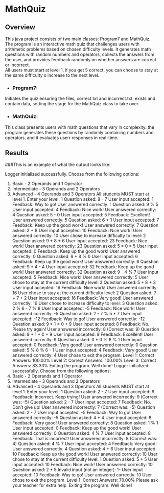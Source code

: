 # MathQuiz

## Overview
This java project consists of two main classes: Program7 and MathQuiz.  The program is an interactive math quiz that challenges users with arithmetic problems based on chosen difficulty levels. It generates math questions with random numbers and operators, collects the answers from the user, and provides feedback randomly on whether answers are correct or incorrect.  
All users must start at level 1, if you get 5 correct, you can choose to stay at the same difficulty o increase to the next level.

- ### Program7:
Initiates the quiz ensuring the files, correct.txt and incorrect.txt, exists and contain data, setting the stage for the MathQuiz class to take over.

- ### MathQuiz:
This class presents users with math questions that vary in complexity.  the program generates these questions by randomly combining numbers and operators, and it evaluates userr responses in real-time.

## Results
###This is an example of what the output looks like:

Logger initialized successfully.
Choose from the following options: 
1. Basic - 2 Operands and 1 Operator
2. Intermediate - 3 Operands and 2 Operators
3. Advanced - 4 Operands and 3 Operators
All students MUST start at level 1. Enter your level: 
1
Question asked: 8 - 7
User input accepted: 1
Feedback: Way to go!
User answered correctly: 1
Question asked: 9 % 5
User input accepted: 4
Feedback: Nice work!
User answered correctly: 4
Question asked: 5 - 0
User input accepted: 5
Feedback: Excellent!
User answered correctly: 5
Question asked: 6 + 1
User input accepted: 7
Feedback: Keep up the good work!
User answered correctly: 7
Question asked: 2 + 8
User input accepted: 10
Feedback: Nice work!
User answered correctly: 10
User chose to increase difficulty to level: 2
Question asked: 9 + 8 + 6
User input accepted: 23
Feedback: Nice work!
User answered correctly: 23
Question asked: 5 * 0 * 5
User input accepted: 0
Feedback: Keep up the good work!
User answered correctly: 0
Question asked: 6 + 8 % 0
User input accepted: 6
Feedback: Keep up the good work!
User answered correctly: 6
Question asked: 9 * 4 - 4
User input accepted: 32
Feedback: Keep up the good work!
User answered correctly: 32
Question asked: 9 - 4 % 7
User input accepted: 5
Feedback: Nice work!
User answered correctly: 5
User chose to stay at the current difficulty level: 2
Question asked: 5 + 8 + 3
User input accepted: 16
Feedback: Nice work!
User answered correctly: 16
User chose to stay at the current difficulty level: 2
Question asked: 7 + 7 + 2
User input accepted: 16
Feedback: Very good!
User answered correctly: 16
User chose to increase difficulty to level: 3
Question asked: 2 % 6 - 7 % 8
User input accepted: -5
Feedback: Nice work!
User answered correctly: -5
Question asked: 2 - 7 % 5 * 7
User input accepted: -12
Feedback: Way to go!
User answered correctly: -12
Question asked: 9 * 1 * 0 + 9
User input accepted: 8
Feedback: No. Please try again!
User answered incorrectly: 8 (Correct was: 9)
Question asked: 9 * 1 * 0 + 9
User input accepted: 9
Feedback: Excellent!
User answered correctly: 9
Question asked: 0 * 0 % 8 % 1
User input accepted: 0
Feedback: Very good!
User answered correctly: 0
Question asked: 5 % 8 % 6 - 1
User input accepted: 4
Feedback: Very good!
User answered correctly: 4
User chose to exit the program.
Level 1: Correct Answers: 100.00%
Level 2: Correct Answers: 100.00%
Level 3: Correct Answers: 83.33%
Exiting the program. Well done!
Logger initialized successfully.
Choose from the following options: 
1. Basic - 2 Operands and 1 Operator
2. Intermediate - 3 Operands and 2 Operators
3. Advanced - 4 Operands and 3 Operators
All students MUST start at level 1. Enter your level: 
1
Question asked: 2 - 7
User input accepted: 9
Feedback: Incorrect. Keep trying!
User answered incorrectly: 9 (Correct was: -5)
Question asked: 2 - 7
User input accepted: 7
Feedback: No. Don’t give up!
User answered incorrectly: 7 (Correct was: -5)
Question asked: 2 - 7
User input accepted: -5
Feedback: Way to go!
User answered correctly: -5
Question asked: 4 + 4
User input accepted: 8
Feedback: Very good!
User answered correctly: 8
Question asked: 1 % 1
User input accepted: 0
Feedback: Keep up the good work!
User answered correctly: 0
Question asked: 4 % 7
User input accepted: 8
Feedback: That is incorrect!
User answered incorrectly: 8 (Correct was: 4)
Question asked: 4 % 7
User input accepted: 4
Feedback: Very good!
User answered correctly: 4
Question asked: 4 + 6
User input accepted: 10
Feedback: Keep up the good work!
User answered correctly: 10
User chose to stay at the current difficulty level: 1
Question asked: 5 + 5
User input accepted: 10
Feedback: Nice work!
User answered correctly: 10
Question asked: 2 * 5
Invalid input (not an integer): 1-
User input accepted: 10
Feedback: Way to go!
User answered correctly: 10
User chose to exit the program.
Level 1: Correct Answers: 70.00%
Please ask your teacher for extra help.
Exiting the program. Well done!


